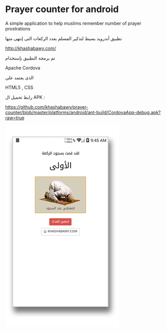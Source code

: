 Prayer counter for android
==========================================

A simple application to help muslims remember number of prayer prostrations

تطبيق أندرويد بسيط لتذكير المسلم بعدد الركعات التى إنتهى منها

http://khashabawy.com/


تم برمجة التطبيق بإستخدام

Apache Cordova

الذى يعتمد على

HTML5 , CSS



رابط تحميل ال APK :

https://github.com/khashabawy/prayer-counter/blob/master/platforms/android/ant-build/CordovaApp-debug.apk?raw=true



![Screenshot](screenshot.png)
